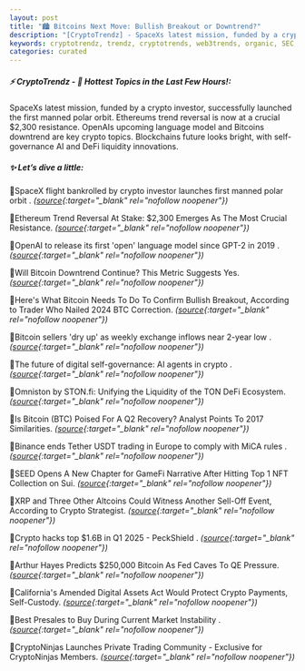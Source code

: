 ```yaml
---
layout: post
title: "🏙️ Bitcoins Next Move: Bullish Breakout or Downtrend?"
description: "[CryptoTrendz] - SpaceXs latest mission, funded by a crypto investor, successfully launched the first manned polar orbit. Ethereums trend reversal is now at a crucial $2,300 resistance. OpenAIs upcoming language model and Bitcoins downtrend are key crypto topics. Blockchains future looks bright, with self-governance AI and DeFi liquidity innovations."
keywords: cryptotrendz, trendz, cryptotrends, web3trends, organic, SEC, USDT, trading, crypto, BTC, digital, Altcoins, Europe, AI, Analyst, Assets, Bitcoin, NFT, Market
categories: curated
---
```


##### ⚡ CryptoTrendz - 📌 *Hottest Topics in the Last Few Hours!:*

SpaceXs latest mission, funded by a crypto investor, successfully launched the first manned polar orbit. Ethereums trend reversal is now at a crucial $2,300 resistance. OpenAIs upcoming language model and Bitcoins downtrend are key crypto topics. Blockchains future looks bright, with self-governance AI and DeFi liquidity innovations.

##### ✨ *Let’s dive a little:*


🔹SpaceX flight bankrolled by crypto investor launches first manned polar orbit . *([source](https://s.avyag.com/1l22){:target="_blank" rel="nofollow noopener"})*

🔹Ethereum Trend Reversal At Stake: $2,300 Emerges As The Most Crucial Resistance. *([source](https://s.avyag.com/3io1){:target="_blank" rel="nofollow noopener"})*

🔹OpenAI to release its first 'open' language model since GPT-2 in 2019 . *([source](https://s.avyag.com/87ac){:target="_blank" rel="nofollow noopener"})*

🔹Will Bitcoin Downtrend Continue? This Metric Suggests Yes. *([source](https://s.avyag.com/ovgz){:target="_blank" rel="nofollow noopener"})*

🔹Here's What Bitcoin Needs To Do To Confirm Bullish Breakout, According to Trader Who Nailed 2024 BTC Correction. *([source](https://s.avyag.com/59w8){:target="_blank" rel="nofollow noopener"})*

🔹Bitcoin sellers 'dry up' as weekly exchange inflows near 2-year low . *([source](https://s.avyag.com/1grd){:target="_blank" rel="nofollow noopener"})*

🔹The future of digital self-governance: AI agents in crypto . *([source](https://s.avyag.com/jhpp){:target="_blank" rel="nofollow noopener"})*

🔹Omniston by STON.fi: Unifying the Liquidity of the TON DeFi Ecosystem. *([source](https://s.avyag.com/bj8c){:target="_blank" rel="nofollow noopener"})*

🔹Is Bitcoin (BTC) Poised For A Q2 Recovery? Analyst Points To 2017 Similarities. *([source](https://s.avyag.com/8kgt){:target="_blank" rel="nofollow noopener"})*

🔹Binance ends Tether USDT trading in Europe to comply with MiCA rules . *([source](https://s.avyag.com/3u7m){:target="_blank" rel="nofollow noopener"})*

🔹SEED Opens A New Chapter for GameFi Narrative After Hitting Top 1 NFT Collection on Sui. *([source](https://s.avyag.com/9k7o){:target="_blank" rel="nofollow noopener"})*

🔹XRP and Three Other Altcoins Could Witness Another Sell-Off Event, According to Crypto Strategist. *([source](https://s.avyag.com/pu91){:target="_blank" rel="nofollow noopener"})*

🔹Crypto hacks top $1.6B in Q1 2025 - PeckShield . *([source](https://s.avyag.com/t68y){:target="_blank" rel="nofollow noopener"})*

🔹Arthur Hayes Predicts $250,000 Bitcoin As Fed Caves To QE Pressure. *([source](https://s.avyag.com/btpk){:target="_blank" rel="nofollow noopener"})*

🔹California's Amended Digital Assets Act Would Protect Crypto Payments, Self-Custody. *([source](https://s.avyag.com/ijat){:target="_blank" rel="nofollow noopener"})*

🔹Best Presales to Buy During Current Market Instability . *([source](https://s.avyag.com/3fts){:target="_blank" rel="nofollow noopener"})*

🔹CryptoNinjas Launches Private Trading Community - Exclusive for CryptoNinjas Members. *([source](https://s.avyag.com/imej){:target="_blank" rel="nofollow noopener"})*
